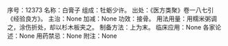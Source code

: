 序号：12373
名称：白膏子
组成：牡蛎少许。
出处：《医方类聚》卷一八七引《经验良方》。
主治：None
加减：None
功效：接骨。
用法用量：用糯米粥调之，涂伤折处，却以杉木板夹之。
制备方法：上为末。
临床应用：None
各家论述：None
用药禁忌：None
附注：None
